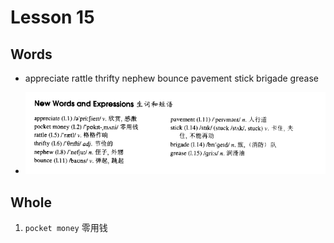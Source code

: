# Lesson 15

## Words

- appreciate rattle thrifty nephew bounce pavement stick brigade grease

- ![Words](../../../Images/Part3/02/words-15.png)

## Whole

1. `pocket money` 零用钱
